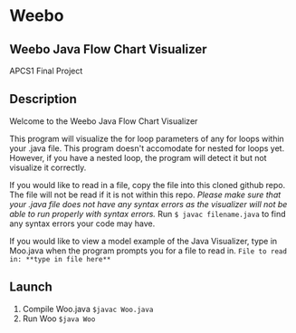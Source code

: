# Weebo
## Weebo Java Flow Chart Visualizer
APCS1 Final Project
## Description
Welcome to the Weebo Java Flow Chart Visualizer

This program will visualize the
for loop parameters of any for loops within
your .java file. This program doesn't accomodate
for nested for loops yet. However, if you have a nested
loop, the program will detect it but not visualize it
correctly.

If you would like to read in a file, copy the file
into this cloned github repo.
The file will not be read if it is not within this repo.
*Please make sure that your .java file does not have
any syntax errors as the visualizer will not be able
to run properly with syntax errors.* Run `$ javac filename.java`
to find any syntax errors your code may have.

If you would like to view a model example of
the Java Visualizer, type in Moo.java when the
program prompts you for a file to read in. 
`File to read in: **type in file here**`
## Launch

1. Compile Woo.java `$javac Woo.java`
2. Run Woo `$java Woo`
